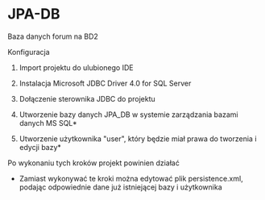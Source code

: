 JPA-DB
======

Baza danych forum na BD2

Konfiguracja

1. Import projektu do ulubionego IDE

2. Instalacja Microsoft JDBC Driver 4.0 for SQL Server

3. Dołączenie sterownika JDBC do projektu

4. Utworzenie bazy danych JPA_DB w systemie zarządzania bazami danych MS SQL*

5. Utworzenie użytkownika "user", który będzie miał prawa do tworzenia i edycji bazy*

Po wykonaniu tych kroków projekt powinien działać


* Zamiast wykonywać te kroki można edytować plik persistence.xml, podając odpowiednie dane już istniejącej bazy i użytkownika
